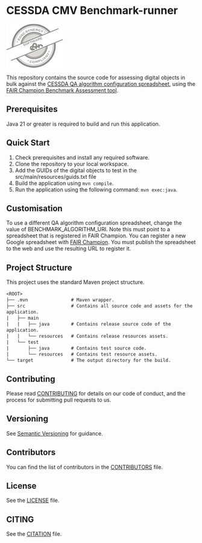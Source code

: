 # CESSDA CMV Benchmark-runner

[![SQAaaS badge](https://github.com/EOSC-synergy/SQAaaS/raw/master/badges/badges_150x116/badge_software_silver.png)](https://api.eu.badgr.io/public/assertions/rxEEBuR9QoadzMDHXT4PmQ "SQAaaS silver badge achieved")

This repository contains the source code for assessing digital objects in bulk
against the [CESSDA QA algorithm configuration spreadsheet](https://tools.ostrails.eu/champion/algorithms/1Nk0vM4yBpVQTo_UbB62NY_fz93aRZRHBZGh5fG-khOw),
using the [FAIR Champion Benchmark Assessment tool](https://tools.ostrails.eu/champion/assess/algorithms/new).

## Prerequisites

Java 21 or greater is required to build and run this application.

## Quick Start

1. Check prerequisites and install any required software.
2. Clone the repository to your local workspace.
3. Add the GUIDs of the digital objects to test in the src/main/resources/guids.txt file
4. Build the application using `mvn compile`.
5. Run the application using the following command: `mvn exec:java`.

## Customisation

To use a different QA algorithm configuration spreadsheet, change the value of BENCHMARK_ALGORITHM_URI.
Note this must point to a spreadsheet that is registered in FAIR Champion.
You can register a new Google spreadsheet with [FAIR Champion](https://tools.ostrails.eu/champion/algorithms/new).
You must publish the spreadsheet to the web and use the resulting URL to register it.

## Project Structure

This project uses the standard Maven project structure.

``` text
<ROOT>
├── .mvn                # Maven wrapper.
├── src                 # Contains all source code and assets for the application.
|   ├── main
|   |   ├── java        # Contains release source code of the application.
|   |   └── resources   # Contains release resources assets.
|   └── test
|       ├── java        # Contains test source code.
|       └── resources   # Contains test resource assets.
└── target              # The output directory for the build.
```

## Contributing

Please read [CONTRIBUTING](CONTRIBUTING.md) for details on our code of conduct, and the process for submitting pull requests to us.

## Versioning

See [Semantic Versioning](https://semver.org/) for guidance.

## Contributors

You can find the list of contributors in the [CONTRIBUTORS](CONTRIBUTORS.md) file.

## License

See the [LICENSE](LICENSE.txt) file.

## CITING

See the [CITATION](CITATION.cff) file.
